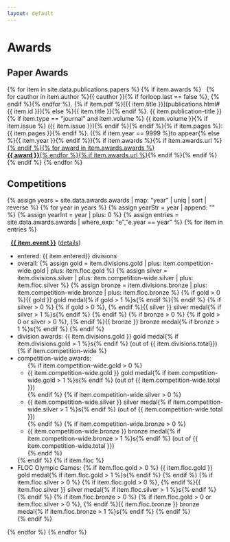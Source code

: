 ```yaml
---
layout: default
---
```


# Awards

## Paper Awards

{% for item in site.data.publications.papers %}
{% if item.awards %}
<i class="fa fa-trophy"></i>&nbsp;
{% for cauthor in item.author %}{{ cauthor }}{% if forloop.last == false %}, {% endif %}{% endfor %}.
{% if item.pdf %}[{{ item.title }}](publications.html#{{ item.id }}){% else %}{{ item.title }}{% endif %}.
{{ item.publication-title }}{% if item.type == "journal" and item.volume %} {{ item.volume }}{% if item.issue %} ({{ item.issue }}){% endif %}{% endif %}{% if item.pages %}: {{ item.pages }}{% endif %}. ({% if item.year == 9999 %}to appear{% else %}{{ item.year }}{% endif %}){% if item.awards %}<span class="awards">{% if item.awards.url %}<a href="{{ item.awards.url }}">{% endif %}{% for award in item.awards.awards %}<br/><b>{{ award }}</b>{% endfor %}{% if item.awards.url %}</a>{% endif %}</span>{% endif %}<br />
{% endif %}
{% endfor %}

## Competitions

{% assign years = site.data.awards.awards | map: "year" | uniq | sort | reverse %}
{% for year in years %}
{% assign yearStr = year | append: "" %}
{% assign yearInt = year | plus: 0 %}
{% assign entries = site.data.awards.awards | where_exp: "e","e.year == year" %}
{% for item in entries %}
<p>
<i class="fa fa-trophy"></i>&nbsp;
<b><a href="{{ item.event_url }}">{{ item.event }}</a></b> (<a href="{{ item.details | relative_url }}">details</a>)
<ul>
<li><span class="gray">entered:</span> {{ item.entered}} divisions</li>
<li><span class="gray">overall:</span>
{% assign gold = item.divisions.gold
  | plus: item.competition-wide.gold | plus: item.floc.gold %}
{% assign silver = item.divisions.silver
  | plus: item.competition-wide.silver | plus: item.floc.silver %}
{% assign bronze = item.divisions.bronze
  | plus: item.competition-wide.bronze | plus: item.floc.bronze %}
{% if gold > 0 %}<span class="awards">{{ gold }} gold medal{% if gold > 1 %}s{% endif %}</span>{% endif %}
{% if silver > 0 %}
  {% if gold > 0 %}, {% endif %}<span class="awards">{{ silver }} silver medal{% if silver > 1 %}s{% endif %}</span>
{% endif %}
{% if bronze > 0 %}
  {% if gold > 0 or silver > 0 %}, {% endif %}<span class="awards">{{ bronze }} bronze medal{% if bronze > 1 %}s{% endif %}</span>
{% endif %}
</li>
<li><span class="gray">division awards:</span>
  {{ item.divisions.gold }} gold medal{% if item.divisions.gold > 1 %}s{% endif %}
  (out of {{ item.divisions.total}})
</li>
{% if item.competition-wide %}
<li><span class="gray">competition-wide awards:</span>
  <ul>
  {% if item.competition-wide.gold > 0 %}
  <li>{{ item.competition-wide.gold }} gold medal{% if item.competition-wide.gold > 1 %}s{% endif %}
  (out of {{ item.competition-wide.total }})
  </li>
  {% endif %}
  {% if item.competition-wide.silver > 0 %}
  <li>{{ item.competition-wide.silver }} silver medal{% if item.competition-wide.silver > 1 %}s{% endif %}
  (out of {{ item.competition-wide.total }})
  </li>
  {% endif %}
  {% if item.competition-wide.bronze > 0 %}
  <li>{{ item.competition-wide.bronze }} bronze medal{% if item.competition-wide.bronze > 1 %}s{% endif %}
  (out of {{ item.competition-wide.total }})
  </li>
  {% endif %}
  </ul>
</li>
{% endif %}
{% if item.floc %}
<li><span class="gray">FLOC Olympic Games:</span>
  {% if item.floc.gold > 0 %}
    {{ item.floc.gold }} gold medal{% if item.floc.gold > 1 %}s{% endif %}
  {% endif %}
  {% if item.floc.silver > 0 %}
    {% if item.floc.gold > 0 %}, {% endif %}{{ item.floc.silver }} silver medal{% if item.floc.silver > 1 %}s{% endif %}
  {% endif %}
  {% if item.floc.bronze > 0 %}
    {% if item.floc.gold > 0 or item.floc.silver > 0 %}, {% endif %}{{ item.floc.bronze }} bronze medal{% if item.floc.bronze > 1 %}s{% endif %}
  {% endif %}
</li>
{% endif %}
</ul>
</p>

{% endfor %}
{% endfor %}

